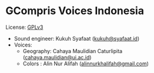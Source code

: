 # GCompris Voices Indonesia

License: [GPLv3](https://www.gnu.org/licenses/quick-guide-gplv3.en.html)

* Sound engineer: Kukuh Syafaat (kukuh@syafaat.id)
* Voices: 
    * Geography: Cahaya Maulidian Caturlipita (cahaya.maulidian@ui.ac.id)
    * Colors : Alin Nur Alifah (alinnurkhalifah@gmail.com)
